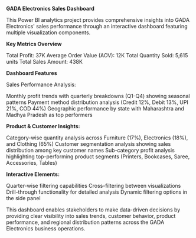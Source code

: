 **GADA Electronics Sales Dashboard**

This Power BI analytics project provides comprehensive insights into GADA Electronics' sales performance through an interactive dashboard featuring multiple visualization components.

**Key Metrics Overview**

Total Profit: 37K
Average Order Value (AOV): 12K
Total Quantity Sold: 5,615 units
Total Sales Amount: 438K

**Dashboard Features**

Sales Performance Analysis:

Monthly profit trends with quarterly breakdowns (Q1-Q4) showing seasonal patterns
Payment method distribution analysis (Credit 12%, Debit 13%, UPI 21%, COD 44%)
Geographic performance by state with Maharashtra and Madhya Pradesh as top performers

**Product & Customer Insights:**

Category-wise quantity analysis across Furniture (17%), Electronics (18%), and Clothing (65%)
Customer segmentation analysis showing sales distribution among key customer names
Sub-category profit analysis highlighting top-performing product segments (Printers, Bookcases, Saree, Accessories, Tables)

**Interactive Elements:**

Quarter-wise filtering capabilities
Cross-filtering between visualizations
Drill-through functionality for detailed analysis
Dynamic filtering options in the side panel

This dashboard enables stakeholders to make data-driven decisions by providing clear visibility into sales trends, customer behavior, product performance, and regional distribution patterns across the GADA Electronics business operations.
